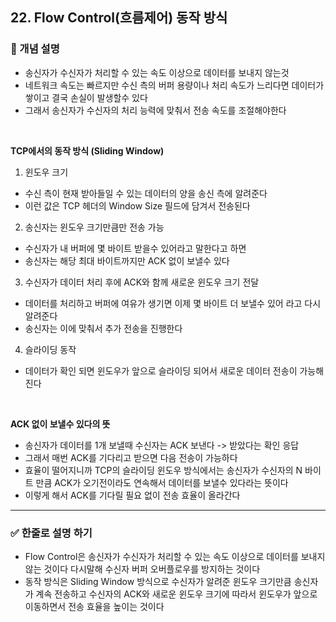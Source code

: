 ## 22. Flow Control(흐름제어) 동작 방식

### 🧠 개념 설명
- 송신자가 수신자가 처리할 수 있는 속도 이상으로 데이터를 보내지 않는것
- 네트워크 속도는 빠르지만 수신 측의 버퍼 용량이나 처리 속도가 느리다면 데이터가 쌓이고 결국 손실이 발생할수 있다
- 그래서 송신자가 수신자의 처리 능력에 맞춰서 전송 속도를 조절해야한다

<br/>

**TCP에서의 동작 방식 (Sliding Window)**

1. 윈도우 크기
  - 수신 측이 현재 받아들일 수 있는 데이터의 양을 송신 측에 알려준다
  - 이런 값은 TCP 헤더의 Window Size 필드에 담겨서 전송된다

2. 송신자는 윈도우 크기만큼만 전송 가능
  - 수신자가 내 버퍼에 몇 바이트 받을수 있어라고 말한다고 하면
  - 송신자는 해당 최대 바이트까지만 ACK 없이 보낼수 있다

3. 수신자가 데이터 처리 후에 ACK와 함께 새로운 윈도우 크기 전달
  - 데이터를 처리하고 버퍼에 여유가 생기면 이제 몇 바이트 더 보낼수 있어 라고 다시 알려준다
  - 송신자는 이에 맞춰서 추가 전송을 진행한다

4. 슬라이딩 동작
  - 데이터가 확인 되면 윈도우가 앞으로 슬라이딩 되어서 새로운 데이터 전송이 가능해진다

<br/>

**ACK 없이 보낼수 있다의 뜻**
- 송신자가 데이터를 1개 보낼때 수신자는 ACK 보낸다 -> 받았다는 확인 응답
- 그래서 매번 ACK를 기다리고 받으면 다음 전송이 가능하다
- 효율이 떨어지니까 TCP의 슬라이딩 윈도우 방식에서는 송신자가 수신자의 N 바이트 만큼 ACK가 오기전이라도 연속해서 데이터를 보낼수 있다라는 뜻이다
- 이렇게 해서 ACK를 기다릴 필요 없이 전송 효율이 올라간다

---
### ✅ 한줄로 설명 하기
- Flow Control은 송신자가 수신자가 처리할 수 있는 속도 이상으로 데이터를 보내지 않는 것이다 다시말해 수신자 버퍼 오버플로우를 방지하는 것이다
- 동작 방식은 Sliding Window 방식으로 수신자가 알려준 윈도우 크기만큼 송신자가 계속 전송하고 수신자의 ACK와 새로운 윈도우 크기에 따라서 윈도우가 앞으로 이동하면서 전송 효율을 높이는 것이다
